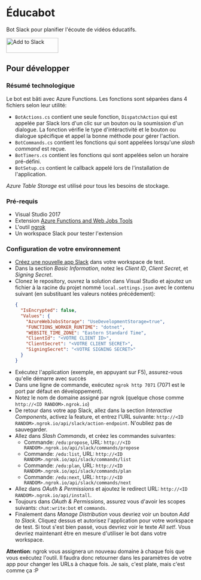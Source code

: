 # Éducabot
Bot Slack pour planifier l'écoute de vidéos éducatifs.

<a href="https://slack.com/oauth/authorize?client_id=2183849147.481443018064&scope=commands,chat:write:bot"><img alt="Add to Slack" height="40" width="139" src="https://platform.slack-edge.com/img/add_to_slack.png" srcset="https://platform.slack-edge.com/img/add_to_slack.png 1x, https://platform.slack-edge.com/img/add_to_slack@2x.png 2x" /></a>

## Pour développer

### Résumé technologique

Le bot est bâti avec Azure Functions. Les fonctions sont séparées dans 4 fichiers selon leur utilité:
- `BotActions.cs` contient une seule fonction, `DispatchAction` qui est appelée par Slack lors d'un clic sur un bouton ou la soumission d'un dialogue. La fonction vérifie le type d'intéractivité et le bouton ou dialogue spécifique et appel la bonne méthode pour gérer l'action.
- `BotCommands.cs` contient les fonctions qui sont appelées lorsqu'une _slash command_ est reçue.
- `BotTimers.cs` contient les fonctions qui sont appelées selon un horaire pré-défini.
- `BotSetup.cs` contient le callback appelé lors de l'installation de l'application.

_Azure Table Storage_ est utilisé pour tous les besoins de stockage. 

### Pré-requis
- Visual Studio 2017
- Extension [Azure Functions and Web Jobs Tools](https://marketplace.visualstudio.com/items?itemName=VisualStudioWebandAzureTools.AzureFunctionsandWebJobsTools)
- L'outil [ngrok](https://ngrok.com/download)
- Un workspace Slack pour tester l'extension

### Configuration de votre environnement
- [Créez une nouvelle app Slack](https://api.slack.com/apps?new_app=1) dans votre workspace de test.
- Dans la section _Basic Information_, notez les _Client ID_, _Client Secret_, et _Signing Secret_.
- Clonez le repository, ouvrez la solution dans Visual Studio et ajoutez un fichier à la racine du projet nommé `local.settings.json` avec le contenu suivant (en substituant les valeurs notées précédement):
  ```json
  {
    "IsEncrypted": false,
    "Values": {
      "AzureWebJobsStorage": "UseDevelopmentStorage=true",
      "FUNCTIONS_WORKER_RUNTIME": "dotnet",
      "WEBSITE_TIME_ZONE": "Eastern Standard Time",
      "ClientId": "<VOTRE CLIENT ID>", 
      "ClientSecret": "<VOTRE CLIENT SECRET>", 
      "SigningSecret": "<VOTRE SIGNING SECRET>"
    }
  }
  ```
- Exécutez l'application (exemple, en appuyant sur F5), assurez-vous qu'elle démarre avec succès
- Dans une ligne de commande, exécutez `ngrok http 7071` (7071 est le port par défaut en développement).
- Notez le nom de domaine assigné par ngrok (quelque chose comme `http://<ID RANDOM>.ngrok.io`)
- De retour dans votre app Slack, allez dans la section _Interactive Components_, activez la feature, et entrez l'URL suivante: `http://<ID RANDOM>.ngrok.io/api/slack/action-endpoint`. N'oubliez pas de sauvegarder.
- Allez dans _Slash Commands_, et créez les commandes suivantes:
  - Commande: `/edu:propose`, URL: `http://<ID RANDOM>.ngrok.io/api/slack/commands/propose`
  - Commande: `/edu:list`, URL: `http://<ID RANDOM>.ngrok.io/api/slack/commands/list`
  - Commande: `/edu:plan`, URL: `http://<ID RANDOM>.ngrok.io/api/slack/commands/plan`
  - Commande: `/edu:next`, URL: `http://<ID RANDOM>.ngrok.io/api/slack/commands/next`
- Allez dans _OAuth & Permissions_ et ajoutez le redirect URL: `http://<ID RANDOM>.ngrok.io/api/install`.
- Toujours dans _OAuth & Permissions_, assurez vous d'avoir les scopes suivants: `chat:write:bot` et `commands`.
- Finalement dans _Manage Distribution_ vous devriez voir un bouton _Add to Slack_. Cliquez dessus et autorisez l'application pour votre workspace de test. Si tout s'est bien passé, vous devriez voir le texte _All set!_. Vous devriez maintenant être en mesure d'utiliser le bot dans votre workspace.

**Attention**: ngrok vous assignera un nouveau domaine à chaque fois que vous exécutez l'outil. Il faudra donc retourner dans les paramètres de votre app pour changer les URLs à chaque fois. Je sais, c'est plate, mais c'est comme ça :P